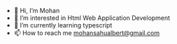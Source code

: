 - 👋 Hi, I’m Mohan
- 👀 I’m interested in Html Web Application Development 
- 🌱 I’m currently learning typescript   <!---- 💞️ I’m looking to collaborate on ...--->
- 📫 How to reach me  mohansahualbert@gmail.com

<!---
mohantechnology/mohantechnology is a ✨ special ✨ repository because its `README.md` (this file) appears on your GitHub profile.
You can click the Preview link to take a look at your changes.
--->
